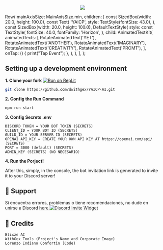 
<p align="center">
  <img src="https://readme-typing-svg.herokuapp.com/?size=22&center=true&vCenter=true&width=500&lines=Yet+Another+Elixze AI" />
</p>

Row(
  mainAxisSize: MainAxisSize.min,
  children: <Widget>[
    const SizedBox(width: 20.0, height: 100.0),
    const Text(
      'YAICP',
      style: TextStyle(fontSize: 43.0),
    ),
    const SizedBox(width: 20.0, height: 100.0),
    DefaultTextStyle(
      style: const TextStyle(
        fontSize: 40.0,
        fontFamily: 'Horizon',
      ),
      child: AnimatedTextKit(
        animatedTexts: [
          RotateAnimatedText('YET'),
          RotateAnimatedText('ANOTHER'),
          RotateAnimatedText('IMAGINARY'),
          RotateAnimatedText('CREATIVITY'),
          RotateAnimatedText('PROMT'),
        ],
        onTap: () {
          print("Tap Event");
        },
      ),
    ),
  ],
);


## Setting up a development environment

**1. Clone your fork** [![Run on Repl.it](https://replit.com/badge/github/LobbyBot/Gex)](https://github.com/dwithgex/YAICP.git)
```bash
git clone https://github.com/dwithgex/YAICP-AI.git
```

**2. Config the Run Command**
```bash
npm run start
```

**3. Config Secrets .env**
```
DISCORD_TOKEN = YOUR BOT TOKEN (SECRETS)
CLIENT_ID = YOUR BOT ID (SECRETS)
GUILD_ID = YOUR SERVER ID (SECRETS)
OPENAI_API_KEY = CREATE YOUR OWN API KEY AT https://openai.com/api/ (SECRETS)
PORT = 3000 (default) (SECRETS)
ADMIN_KEY (SECRETS) (NO NECESARIO)
```

**4. Run the Porject!** 



After this, simply, in the console, the bot invitation link is generated to invite it to your Discord server!



## 🌌 Support
Si encuentra errores, problemas o tiene recomendaciones, no dude en unirse a Discord [here.](https://discord.gg/TmyJfq49AP)[![Discord Invite Widget](http://invidget.switchblade.xyz/870691606297206814)](https://discord.com/invite/ZzQ5xzbQGc)


##  🌌 Credits
```Copyright (©) 2023
Elixze AI
WithGex Tools (Project's Name and Corporate Image)
Lorenzo Indiano Confortin (Code)
```
